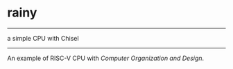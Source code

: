 # rainy

---

a simple CPU with Chisel

---

An example of RISC-V CPU with _Computer Organization and Design_.
